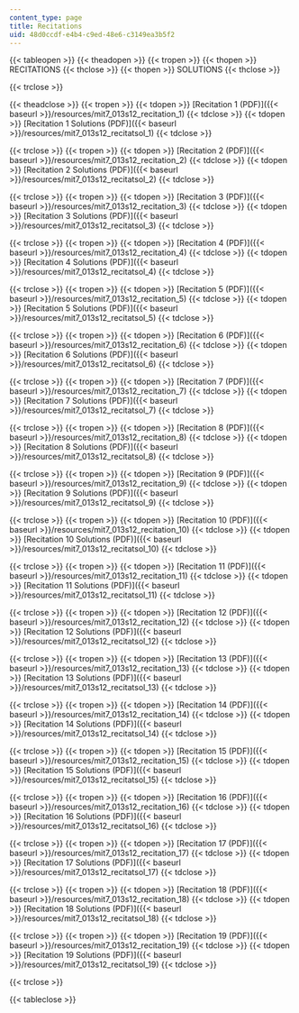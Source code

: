 ```yaml
---
content_type: page
title: Recitations
uid: 48d0ccdf-e4b4-c9ed-48e6-c3149ea3b5f2
---
```


{{< tableopen >}}
{{< theadopen >}}
{{< tropen >}}
{{< thopen >}}
RECITATIONS
{{< thclose >}}
{{< thopen >}}
SOLUTIONS
{{< thclose >}}

{{< trclose >}}

{{< theadclose >}}
{{< tropen >}}
{{< tdopen >}}
[Recitation 1 (PDF)]({{< baseurl >}}/resources/mit7_013s12_recitation_1)
{{< tdclose >}}
{{< tdopen >}}
[Recitation 1 Solutions (PDF)]({{< baseurl >}}/resources/mit7_013s12_recitatsol_1)
{{< tdclose >}}

{{< trclose >}}
{{< tropen >}}
{{< tdopen >}}
[Recitation 2 (PDF)]({{< baseurl >}}/resources/mit7_013s12_recitation_2)
{{< tdclose >}}
{{< tdopen >}}
[Recitation 2 Solutions (PDF)]({{< baseurl >}}/resources/mit7_013s12_recitatsol_2)
{{< tdclose >}}

{{< trclose >}}
{{< tropen >}}
{{< tdopen >}}
[Recitation 3 (PDF)]({{< baseurl >}}/resources/mit7_013s12_recitation_3)
{{< tdclose >}}
{{< tdopen >}}
[Recitation 3 Solutions (PDF)]({{< baseurl >}}/resources/mit7_013s12_recitatsol_3)
{{< tdclose >}}

{{< trclose >}}
{{< tropen >}}
{{< tdopen >}}
[Recitation 4 (PDF)]({{< baseurl >}}/resources/mit7_013s12_recitation_4)
{{< tdclose >}}
{{< tdopen >}}
[Recitation 4 Solutions (PDF)]({{< baseurl >}}/resources/mit7_013s12_recitatsol_4)
{{< tdclose >}}

{{< trclose >}}
{{< tropen >}}
{{< tdopen >}}
[Recitation 5 (PDF)]({{< baseurl >}}/resources/mit7_013s12_recitation_5)
{{< tdclose >}}
{{< tdopen >}}
[Recitation 5 Solutions (PDF)]({{< baseurl >}}/resources/mit7_013s12_recitatsol_5)
{{< tdclose >}}

{{< trclose >}}
{{< tropen >}}
{{< tdopen >}}
[Recitation 6 (PDF)]({{< baseurl >}}/resources/mit7_013s12_recitation_6)
{{< tdclose >}}
{{< tdopen >}}
[Recitation 6 Solutions (PDF)]({{< baseurl >}}/resources/mit7_013s12_recitatsol_6)
{{< tdclose >}}

{{< trclose >}}
{{< tropen >}}
{{< tdopen >}}
[Recitation 7 (PDF)]({{< baseurl >}}/resources/mit7_013s12_recitation_7)
{{< tdclose >}}
{{< tdopen >}}
[Recitation 7 Solutions (PDF)]({{< baseurl >}}/resources/mit7_013s12_recitatsol_7)
{{< tdclose >}}

{{< trclose >}}
{{< tropen >}}
{{< tdopen >}}
[Recitation 8 (PDF)]({{< baseurl >}}/resources/mit7_013s12_recitation_8)
{{< tdclose >}}
{{< tdopen >}}
[Recitation 8 Solutions (PDF)]({{< baseurl >}}/resources/mit7_013s12_recitatsol_8)
{{< tdclose >}}

{{< trclose >}}
{{< tropen >}}
{{< tdopen >}}
[Recitation 9 (PDF)]({{< baseurl >}}/resources/mit7_013s12_recitation_9)
{{< tdclose >}}
{{< tdopen >}}
[Recitation 9 Solutions (PDF)]({{< baseurl >}}/resources/mit7_013s12_recitatsol_9)
{{< tdclose >}}

{{< trclose >}}
{{< tropen >}}
{{< tdopen >}}
[Recitation 10 (PDF)]({{< baseurl >}}/resources/mit7_013s12_recitation_10)
{{< tdclose >}}
{{< tdopen >}}
[Recitation 10 Solutions (PDF)]({{< baseurl >}}/resources/mit7_013s12_recitatsol_10)
{{< tdclose >}}

{{< trclose >}}
{{< tropen >}}
{{< tdopen >}}
[Recitation 11 (PDF)]({{< baseurl >}}/resources/mit7_013s12_recitation_11)
{{< tdclose >}}
{{< tdopen >}}
[Recitation 11 Solutions (PDF)]({{< baseurl >}}/resources/mit7_013s12_recitatsol_11)
{{< tdclose >}}

{{< trclose >}}
{{< tropen >}}
{{< tdopen >}}
[Recitation 12 (PDF)]({{< baseurl >}}/resources/mit7_013s12_recitation_12)
{{< tdclose >}}
{{< tdopen >}}
[Recitation 12 Solutions (PDF)]({{< baseurl >}}/resources/mit7_013s12_recitatsol_12)
{{< tdclose >}}

{{< trclose >}}
{{< tropen >}}
{{< tdopen >}}
[Recitation 13 (PDF)]({{< baseurl >}}/resources/mit7_013s12_recitation_13)
{{< tdclose >}}
{{< tdopen >}}
[Recitation 13 Solutions (PDF)]({{< baseurl >}}/resources/mit7_013s12_recitatsol_13)
{{< tdclose >}}

{{< trclose >}}
{{< tropen >}}
{{< tdopen >}}
[Recitation 14 (PDF)]({{< baseurl >}}/resources/mit7_013s12_recitation_14)
{{< tdclose >}}
{{< tdopen >}}
[Recitation 14 Solutions (PDF)]({{< baseurl >}}/resources/mit7_013s12_recitatsol_14)
{{< tdclose >}}

{{< trclose >}}
{{< tropen >}}
{{< tdopen >}}
[Recitation 15 (PDF)]({{< baseurl >}}/resources/mit7_013s12_recitation_15)
{{< tdclose >}}
{{< tdopen >}}
[Recitation 15 Solutions (PDF)]({{< baseurl >}}/resources/mit7_013s12_recitatsol_15)
{{< tdclose >}}

{{< trclose >}}
{{< tropen >}}
{{< tdopen >}}
[Recitation 16 (PDF)]({{< baseurl >}}/resources/mit7_013s12_recitation_16)
{{< tdclose >}}
{{< tdopen >}}
[Recitation 16 Solutions (PDF)]({{< baseurl >}}/resources/mit7_013s12_recitatsol_16)
{{< tdclose >}}

{{< trclose >}}
{{< tropen >}}
{{< tdopen >}}
[Recitation 17 (PDF)]({{< baseurl >}}/resources/mit7_013s12_recitation_17)
{{< tdclose >}}
{{< tdopen >}}
[Recitation 17 Solutions (PDF)]({{< baseurl >}}/resources/mit7_013s12_recitatsol_17)
{{< tdclose >}}

{{< trclose >}}
{{< tropen >}}
{{< tdopen >}}
[Recitation 18 (PDF)]({{< baseurl >}}/resources/mit7_013s12_recitation_18)
{{< tdclose >}}
{{< tdopen >}}
[Recitation 18 Solutions (PDF)]({{< baseurl >}}/resources/mit7_013s12_recitatsol_18)
{{< tdclose >}}

{{< trclose >}}
{{< tropen >}}
{{< tdopen >}}
[Recitation 19 (PDF)]({{< baseurl >}}/resources/mit7_013s12_recitation_19)
{{< tdclose >}}
{{< tdopen >}}
[Recitation 19 Solutions (PDF)]({{< baseurl >}}/resources/mit7_013s12_recitatsol_19)
{{< tdclose >}}

{{< trclose >}}

{{< tableclose >}}